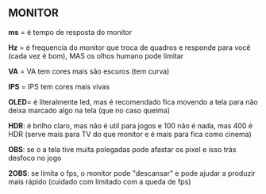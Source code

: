 ## MONITOR

**ms** = é tempo de resposta do monitor

**Hz** = é frequencia do monitor que troca de quadros e responde para você (cada vez é bom), MAS os olhos humano pode limitar

**VA** = VA tem cores mais são escuros (tem curva)

**IPS** = IPS tem cores mais vivas

**OLED**= é literalmente led, mas é recomendado fica movendo a tela para não deixa marcado algo na tela (que no caso queima)

**HDR**: é brilho claro, mas não é util para jogos e 100 não é nada, mas 400 é HDR (serve mais para TV do que monitor e é mais para fica como cinema)

**OBS**: se o a tela tive muita polegadas pode afastar os pixel e isso trás desfoco no jogo

**2OBS**: se limita o fps, o monitor pode "descansar" e pode ajudar a produzir mais rápido (cuidado com limitado com a queda de fps)

